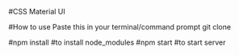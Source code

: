 #CSS
Material UI

#How to use
Paste this in your terminal/command prompt
git clone

#npm install
#to install node_modules
#npm start
#to start server
